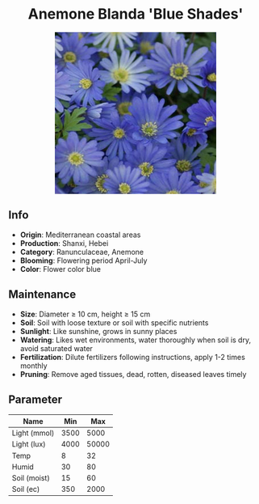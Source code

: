 <h1 align='center'>Anemone Blanda 'Blue Shades'</h1>
<p align="center">
    <img 
        align='center'
        width='320'
        src="../images/anemone blanda blue shades.png" 
        alt='Anemone Blanda 'Blue Shades'' />
</p>

## Info

 - **Origin**: Mediterranean coastal areas
 - **Production**: Shanxi, Hebei
 - **Category**: Ranunculaceae, Anemone
 - **Blooming**: Flowering period April-July
 - **Color**: Flower color blue

## Maintenance

 - **Size**: Diameter ≥ 10 cm, height ≥ 15 cm
 - **Soil**: Soil with loose texture or soil with specific nutrients
 - **Sunlight**: Like sunshine, grows in sunny places
 - **Watering**: Likes wet environments, water thoroughly when soil is dry, avoid saturated water
 - **Fertilization**: Dilute fertilizers following instructions, apply 1-2 times monthly
 - **Pruning**: Remove aged tissues, dead, rotten, diseased leaves timely

## Parameter

| Name         | Min  | Max   |
|--------------|------|-------|
| Light (mmol) | 3500 | 5000  |
| Light (lux)  | 4000 | 50000 |
| Temp         | 8    | 32    |
| Humid        | 30   | 80    |
| Soil (moist) | 15   | 60    |
| Soil (ec)    | 350  | 2000  |